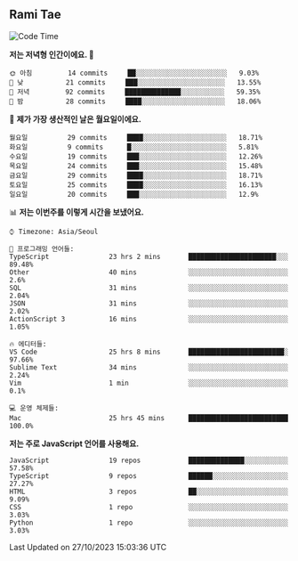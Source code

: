 ## Rami Tae

<!--START_SECTION:waka-->
![Code Time](http://img.shields.io/badge/Code%20Time-1%2C149%20hrs%203%20mins-blue)

**저는 저녁형 인간이에요. 🦉** 

```text
🌞 아침         14 commits     ██░░░░░░░░░░░░░░░░░░░░░░░   9.03% 
🌆 낮　         21 commits     ███░░░░░░░░░░░░░░░░░░░░░░   13.55% 
🌃 저녁         92 commits     ██████████████░░░░░░░░░░░   59.35% 
🌙 밤　         28 commits     ████░░░░░░░░░░░░░░░░░░░░░   18.06%

```
📅 **제가 가장 생산적인 날은 월요일이에요.** 

```text
월요일          29 commits     ████░░░░░░░░░░░░░░░░░░░░░   18.71% 
화요일          9 commits      █░░░░░░░░░░░░░░░░░░░░░░░░   5.81% 
수요일          19 commits     ███░░░░░░░░░░░░░░░░░░░░░░   12.26% 
목요일          24 commits     ███░░░░░░░░░░░░░░░░░░░░░░   15.48% 
금요일          29 commits     ████░░░░░░░░░░░░░░░░░░░░░   18.71% 
토요일          25 commits     ████░░░░░░░░░░░░░░░░░░░░░   16.13% 
일요일          20 commits     ███░░░░░░░░░░░░░░░░░░░░░░   12.9%

```


📊 **저는 이번주를 이렇게 시간을 보냈어요.** 

```text
⌚︎ Timezone: Asia/Seoul

💬 프로그래밍 언어들: 
TypeScript               23 hrs 2 mins       ██████████████████████░░░   89.48% 
Other                    40 mins             ░░░░░░░░░░░░░░░░░░░░░░░░░   2.6% 
SQL                      31 mins             ░░░░░░░░░░░░░░░░░░░░░░░░░   2.04% 
JSON                     31 mins             ░░░░░░░░░░░░░░░░░░░░░░░░░   2.02% 
ActionScript 3           16 mins             ░░░░░░░░░░░░░░░░░░░░░░░░░   1.05%

🔥 에디터들: 
VS Code                  25 hrs 8 mins       ████████████████████████░   97.66% 
Sublime Text             34 mins             ░░░░░░░░░░░░░░░░░░░░░░░░░   2.24% 
Vim                      1 min               ░░░░░░░░░░░░░░░░░░░░░░░░░   0.1%

💻 운영 체제들: 
Mac                      25 hrs 45 mins      █████████████████████████   100.0%

```

**저는 주로 JavaScript 언어를 사용해요.** 

```text
JavaScript               19 repos            ██████████████░░░░░░░░░░░   57.58% 
TypeScript               9 repos             ██████░░░░░░░░░░░░░░░░░░░   27.27% 
HTML                     3 repos             ██░░░░░░░░░░░░░░░░░░░░░░░   9.09% 
CSS                      1 repo              ░░░░░░░░░░░░░░░░░░░░░░░░░   3.03% 
Python                   1 repo              ░░░░░░░░░░░░░░░░░░░░░░░░░   3.03%

```



 Last Updated on 27/10/2023 15:03:36 UTC
<!--END_SECTION:waka-->

